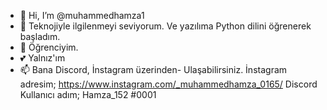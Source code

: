 - 👋 Hi, I’m @muhammedhamza1
- 👀 Teknojiyle ilgilenmeyi seviyorum.
Ve yazılıma Python dilini öğrenerek başladım.
- 🌱 Öğrenciyim.
- 💕 Yalnız'ım
- 📫 Bana Discord, İnstagram üzerinden-
Ulaşabilirsiniz.
İnstagram adresim; https://www.instagram.com/_muhammedhamza_0165/
Discord Kullanıcı adım; Hamza_152 #0001
<!---
muhammedhamza1/muhammedhamza1 is a ✨ special ✨ repository because its `README.md` (this file) appears on your GitHub profile.
You can click the Preview link to take a look at your changes.
--->
